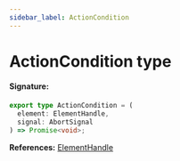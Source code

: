 ```yaml
---
sidebar_label: ActionCondition
---
```


# ActionCondition type

#### Signature:

```typescript
export type ActionCondition = (
  element: ElementHandle,
  signal: AbortSignal
) => Promise<void>;
```

**References:** [ElementHandle](./puppeteer.elementhandle.md)
